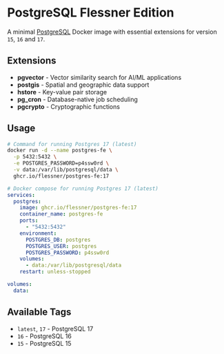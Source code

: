# PostgreSQL Flessner Edition

A minimal [PostgreSQL](https://github.com/postgres/postgres) Docker image with essential extensions for version `15`, `16` and `17`.

## Extensions

- **pgvector** - Vector similarity search for AI/ML applications
- **postgis** - Spatial and geographic data support
- **hstore** - Key-value pair storage
- **pg_cron** - Database-native job scheduling
- **pgcrypto** - Cryptographic functions

## Usage

```bash
# Command for running Postgres 17 (latest)
docker run -d --name postgres-fe \
  -p 5432:5432 \
  -e POSTGRES_PASSWORD=p4ssw0rd \
  -v data:/var/lib/postgresql/data \
  ghcr.io/flessner/postgres-fe:17
```

```yaml
# Docker compose for running Postgres 17 (latest)
services:
  postgres:
    image: ghcr.io/flessner/postgres-fe:17
    container_name: postgres-fe
    ports:
      - "5432:5432"
    environment:
      POSTGRES_DB: postgres
      POSTGRES_USER: postgres
      POSTGRES_PASSWORD: p4ssw0rd
    volumes:
      - data:/var/lib/postgresql/data
    restart: unless-stopped

volumes:
  data:
```

## Available Tags

- `latest`, `17` - PostgreSQL 17
- `16` - PostgreSQL 16  
- `15` - PostgreSQL 15
